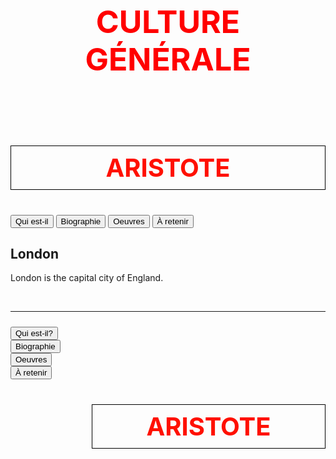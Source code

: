<meta chartes="utf-8" />
<html>
 <head>
 <meta name="viewport" content="width=device-width, initial-scale=1">
 <link rel="stylesheet" href="https://www.w3schools.com/w3css/4/w3.css">
 
 <style>
    #para1{
        font-size:50px;
        text-align:center;
        color:red;
    }
      #p1{
        font-size:60px;
        text-align:center;
        color:black;
    }
    #para2{
        font-size:30px;
        text-align:center;
        color:red;
    }
    #para3{
        font-size:20px;
        text-align:left;
        color:#000000;
    }
    #para4{
        font-size:20px;
        text-align:left;
        color:#00FF00;
    }
    #para5{
        font-size:40px;
        text-align:center;
        color:#FF1000;
    }
    #p5{
        font-size:40px;
        color:#FF1000;
    }
    #para6{
        font-size:20px;
        text-align:left;
        color:#13A640;
    }
     #para7{
        font-size:30px;
        text-align:center;
        color:#C100AA;
    }
    #para8{
        font-size:30px;
        text-align:left;
        color:#FF0000;
    }
    #para9{
        font-size:20px;
        text-align:right;
        color:#000000;
    }
     #para10{
        font-size:20px;
        text-align:right;
        color:#FF0000;
        background-color:yellow;
    }
    mark{
        background-color:yellow;
        color:black;
    }
    #m1{
        background-color:#FFDCDA;
        color: black;
    }
    #m2{
        background-color:#8FFF6D;
        color: black;
    }
    #m3{
         background-color:#C1FFFC;
        color: black;
    }
    #m4{
        background-color:#00FFFF;
        color:black;
    }
    #p1{
        text-align:center;
    }
    #p2{
        font-size:20px;
        text-align:center;
    }
   
 </style></head>

 <body>
 <h1 id="para1">CULTURE GÉNÉRALE </h1>
 <br> <br>

<div class="w3-container">
  <div class="w3-padding"> <p id="para5" style="border: 1px solid black; padding: 10px;"><b>ARISTOTE </b></p></div>

  <div class="w3-bar w3-black">
    <button class="w3-bar-item w3-button tablink w3-red" onclick="openCity(event,'1')">Qui est-il</button>
    <button class="w3-bar-item w3-button tablink" onclick="openCity(event,'2')">Biographie</button>
    <button class="w3-bar-item w3-button tablink" onclick="openCity(event,'3')">Oeuvres</button>
    <button class="w3-bar-item w3-button tablink" onclick="openCity(event,'4')">À retenir</button>
  </div>
  
  <div id="1" class="w3-container w3-border city">
    <h2>London</h2>
    <p>London is the capital city of England.</p>
  </div>

  <div id="2" class="w3-container w3-border city" style="display:none">
    <h2>Paris</h2>
    <p>Paris is the capital of France.</p> 
  </div>

  <div id="3" class="w3-container w3-border city" style="display:none">
    <h2>Tokyo</h2>
    <p>Tokyo is the capital of Japan.</p>
  </div>
  
  <div id="4" class="w3-container w3-border city" style="display:none">
    <h2>Tokyo</h2>
    <p>Tokyo is the capital of Japan.</p>
  </div>
</div>
<br><hr/>










<div class="w3-sidebar w3-bar-block w3-black w3-card" style="width:130px">
  <h5 class="w3-bar-item"></h5>
  <button class="w3-bar-item w3-button tablink" onclick="openLink(event, '1')">Qui est-il?</button>
  <button class="w3-bar-item w3-button tablink" onclick="openLink(event, '2')">Biographie</button>
  <button class="w3-bar-item w3-button tablink" onclick="openLink(event, '3')">Oeuvres</button>
   <button class="w3-bar-item w3-button tablink" onclick="openLink(event, '4')">À retenir</button>
</div>

<div style="margin-left:130px">
  <div class="w3-padding"> <p id="para5" style="border: 1px solid black; padding: 10px;"><b>ARISTOTE </b></p></div>

  <div id="1" class="w3-container city w3-animate-opacity" style="display:none">
  <br><p> Aristote est un philsophe grec. </p><br>
  <div style="display:flex"> 
    <img src="image/a1.jpg"> 
    <img src="image/a2.jpg"> 
 </div> 
  
  </div>

  <div id="2" class="w3-container city w3-animate-left" style="display:none">
    <h2>Slide in from left</h2>
    <p>Paris is the capital of France.</p> 
    <p>The Paris area is one of the largest population centers in Europe, with more than 12 million inhabitants.</p>
  </div>

  <div id="3" class="w3-container city w3-animate-top" style="display:none">
    <h2>Slide in from top</h2>
    <p>Tokyo is the capital of Japan.</p>
    <p>It is the center of the Greater Tokyo Area, and the most populous metropolitan area in the world.</p>
  </div>

  <div id="4" class="w3-container city w3-animate-right" style="display:none">
    <h2>Slide in from right</h2>
    <p>London is the capital city of England.</p>
    <p>It is the most populous city in the United Kingdom, with a metropolitan area of over 13 million inhabitants.</p>
  </div>

  

 </div>













 <script>
 function openLink(evt, animName) {
  var i, x, tablinks;
  x = document.getElementsByClassName("city");
  for (i = 0; i < x.length; i++) {
    x[i].style.display = "none";
  }
  tablinks = document.getElementsByClassName("tablink");
  for (i = 0; i < x.length; i++) {
    tablinks[i].className = tablinks[i].className.replace(" w3-red", "");
  }
  document.getElementById(animName).style.display = "block";
  evt.currentTarget.className += " w3-red";
 }
 </script>
 
 
 
 <script>
 function openCity(evt, cityName) {
  var i, x, tablinks;
  x = document.getElementsByClassName("city");
  for (i = 0; i < x.length; i++) {
    x[i].style.display = "none";
  }
  tablinks = document.getElementsByClassName("tablink");
  for (i = 0; i < x.length; i++) {
    tablinks[i].className = tablinks[i].className.replace(" w3-red", "");
  }
  document.getElementById(cityName).style.display = "block";
  evt.currentTarget.className += " w3-red";
 }
 </script>

 
  
 
 
  </body>
 
